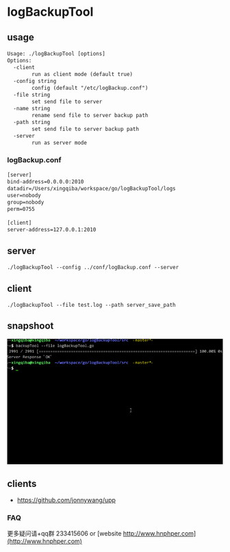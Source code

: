 # logBackupTool

## usage
```
Usage: ./logBackupTool [options]
Options:
  -client
    	run as client mode (default true)
  -config string
    	config (default "/etc/logBackup.conf")
  -file string
    	set send file to server
  -name string
    	rename send file to server backup path
  -path string
    	set send file to server backup path
  -server
    	run as server mode
```

### logBackup.conf
```
[server]
bind-address=0.0.0.0:2010
datadir=/Users/xingqiba/workspace/go/logBackupTool/logs
user=nobody
group=nobody
perm=0755

[client]
server-address=127.0.0.1:2010
```

## server
```
./logBackupTool --config ../conf/logBackup.conf --server
```

## client
```
./logBackupTool --file test.log --path server_save_path
```

## snapshoot
![](./logBackupToolDemo.gif)

## clients
* https://github.com/jonnywang/upp

### FAQ
更多疑问请+qq群 233415606 or [website http://www.hnphper.com](http://www.hnphper.com)
